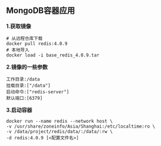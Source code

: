 ## MongoDB容器应用

**1.获取镜像**
```
# 从远程仓库下载
docker pull redis:4.0.9
# 本地导入
docker load -i base_redis_4.0.9.tar
```

**2.镜像的一些参数**
```
工作目录:/data
挂载目录:["/data"]
启动命令:["redis-server"]
默认端口:[6379]
```

**3.启动容器**
```
docker run --name redis --network host \
-v /usr/share/zoneinfo/Asia/Shanghai:/etc/localtime:ro \
-v /data/project/redis/data/:/data/:rw \
-d redis:4.0.9 [<配置文件名>]
```

